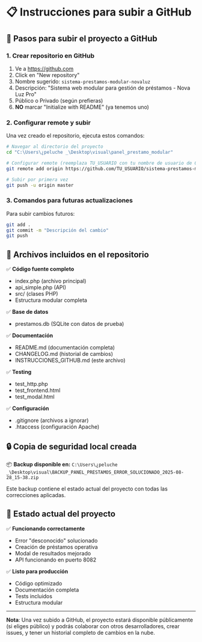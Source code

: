 # 📋 Instrucciones para subir a GitHub

## 🚀 Pasos para subir el proyecto a GitHub

### 1. Crear repositorio en GitHub
1. Ve a https://github.com
2. Click en "New repository"
3. Nombre sugerido: `sistema-prestamos-modular-novaluz`
4. Descripción: "Sistema web modular para gestión de préstamos - Nova Luz Pro"
5. Público o Privado (según prefieras)
6. **NO** marcar "Initialize with README" (ya tenemos uno)

### 2. Configurar remote y subir
Una vez creado el repositorio, ejecuta estos comandos:

```bash
# Navegar al directorio del proyecto
cd "C:\Users\¿peluche _\Desktop\visual\panel_prestamo_modular"

# Configurar remote (reemplaza TU_USUARIO con tu nombre de usuario de GitHub)
git remote add origin https://github.com/TU_USUARIO/sistema-prestamos-modular-novaluz.git

# Subir por primera vez
git push -u origin master
```

### 3. Comandos para futuras actualizaciones
Para subir cambios futuros:

```bash
git add .
git commit -m "Descripción del cambio"
git push
```

## 📁 Archivos incluidos en el repositorio

✅ **Código fuente completo**
- index.php (archivo principal)
- api_simple.php (API)
- src/ (clases PHP)
- Estructura modular completa

✅ **Base de datos**
- prestamos.db (SQLite con datos de prueba)

✅ **Documentación**
- README.md (documentación completa)
- CHANGELOG.md (historial de cambios)
- INSTRUCCIONES_GITHUB.md (este archivo)

✅ **Testing**
- test_http.php
- test_frontend.html
- test_modal.html

✅ **Configuración**
- .gitignore (archivos a ignorar)
- .htaccess (configuración Apache)

## 🔒 Copia de seguridad local creada

📦 **Backup disponible en:**
`C:\Users\¿peluche _\Desktop\visual\BACKUP_PANEL_PRESTAMOS_ERROR_SOLUCIONADO_2025-08-28_15-38.zip`

Este backup contiene el estado actual del proyecto con todas las correcciones aplicadas.

## 🎯 Estado actual del proyecto

✅ **Funcionando correctamente**
- Error "desconocido" solucionado
- Creación de préstamos operativa
- Modal de resultados mejorado
- API funcionando en puerto 8082

✅ **Listo para producción**
- Código optimizado
- Documentación completa
- Tests incluidos
- Estructura modular

---

**Nota**: Una vez subido a GitHub, el proyecto estará disponible públicamente (si eliges público) y podrás colaborar con otros desarrolladores, crear issues, y tener un historial completo de cambios en la nube.
